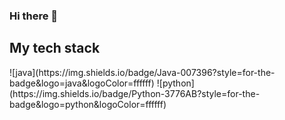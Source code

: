 ### Hi there 👋
<h2> My tech stack </h2>
![java](https://img.shields.io/badge/Java-007396?style=for-the-badge&logo=java&logoColor=ffffff)
![python](https://img.shields.io/badge/Python-3776AB?style=for-the-badge&logo=python&logoColor=ffffff)
<!--
**NewWorldAncle/NewWorldAncle** is a ✨ _special_ ✨ repository because its `README.md` (this file) appears on your GitHub profile.

Here are some ideas to get you started:

- 🔭 I’m currently working on ...
- 🌱 I’m currently learning ...
- 👯 I’m looking to collaborate on ...
- 🤔 I’m looking for help with ...
- 💬 Ask me about ...
- 📫 How to reach me: ...
- 😄 Pronouns: ...
- ⚡ Fun fact: ...
-->
